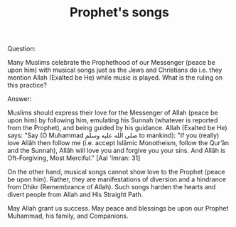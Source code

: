 ﻿---
layout: post
title: "Prophet's songs"
publisher: "alsalafiyyah@icloud.com"
category: [mawlids]
source: "Fatwas of the Permanent Committee of KSA no. 18440-2"
hijri: Dhul-Qa'dah 20, 1441 AH
shaykhs: 
 - Shaykh Ibn Baz
 - Shaykh Abdul-Aziz Aal Al-Shaykh
 - Shaykh Salih Fawzan
 - Shaykh Abdullah ibn Ghudayyan
 - Shaykh Bakr abu Zayd
---

Question: 

Many Muslims celebrate the Prophethood of our Messenger (peace be upon him) with musical songs just as the Jews and Christians do i.e. they mention Allah (Exalted be He) while music is played. What is the ruling on this practice? 

Answer: 

Muslims should express their love for the Messenger of Allah (peace be upon him) by following him, emulating his Sunnah (whatever is reported from the Prophet), and being guided by his guidance. Allah (Exalted be He) says: "Say (O Muhammad صلى الله عليه وسلم to mankind): "If you (really) love Allâh then follow me (i.e. accept Islâmic Monotheism, follow the Qur’ân and the Sunnah), Allâh will love you and forgive you your sins. And Allâh is Oft-Forgiving, Most Merciful." [Aal 'Imran: 31]

On the other hand, musical songs cannot show love to the Prophet (peace be upon him). Rather, they are manifestations of diversion and a hindrance from Dhikr (Remembrance of Allah). Such songs harden the hearts and divert people from Allah and His Straight Path.

May Allah grant us success. May peace and blessings be upon our Prophet Muhammad, his family, and Companions. 

[^1]: Sahih Muslim (Book on Friday, no. 867); Sunan An-Nasa'i (Book on the two `Eid Prayers, no. 1578); Musnad Ahmad p. 3/371; Sunan ad-Darimi (Introduction, no. 206.)
